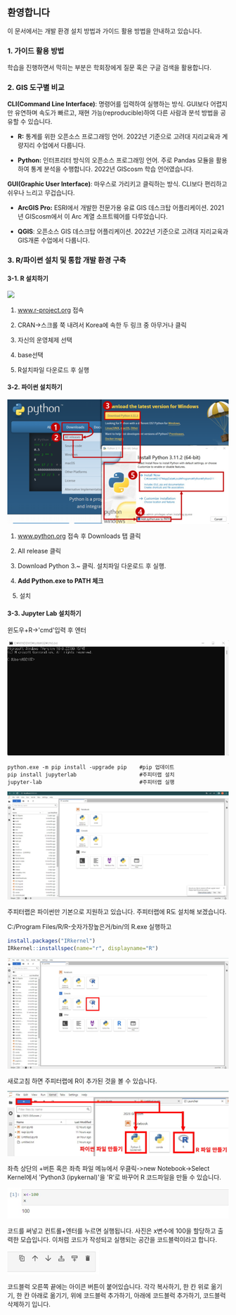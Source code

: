 ## 환영합니다

이 문서에서는 개발 환경 설치 방법과 가이드 활용 방법을 안내하고 있습니다.

### 1. 가이드 활용 방법

학습을 진행하면서 막히는 부분은 학회장에게 질문 혹은 구글 검색을 활용합니다.

### 2. GIS 도구별 비교

**CLI(Command Line Interface)**: 명령어를 입력하여 실행하는 방식. GUI보다 어렵지만 유연하며 속도가 빠르고, 재현 가능(reproducible)하여 다른 사람과 분석 방법을 공유할 수 있습니다.

* **R:** 통계를 위한 오픈소스 프로그래밍 언어. 2022년 기준으로 고려대 지리교육과 계량지리 수업에서 다룹니다.

* **Python:** 인터프리터 방식의 오픈소스 프로그래밍 언어. 주로 Pandas 모듈을 활용하여 통계 분석을 수행합니다. 2022년 GIScosm 학습 언어였습니다.

**GUI(Graphic User Interface)**: 마우스로 가리키고 클릭하는 방식. CLI보다 편리하고 쉬우나 느리고 무겁습니다.

- **ArcGIS Pro:** ESRI에서 개발한 전문가용 유료 GIS 데스크탑 어플리케이션. 2021년 GIScosm에서 이 Arc 계열 소프트웨어를 다루었습니다.

- **QGIS**: 오픈소스 GIS 데스크탑 어플리케이션. 2022년 기준으로 고려대 지리교육과 GIS개론 수업에서 다룹니다.

### 3. R/파이썬 설치 및 통합 개발 환경 구축

#### 3-1. R 설치하기

![](./이미지/0R.png)

1. www.r-project.org 접속

2. CRAN->스크롤 쭉 내려서 Korea에 속한 두 링크 중 아무거나 클릭

3. 자신의 운영체제 선택

4. base선택

5. R설치파일 다운로드 후 실행

#### 3-2. 파이썬 설치하기

![](./이미지/0python.PNG)

1. www.python.org 접속 후 Downloads 탭 클릭

2. All release 클릭

3. Download Python 3.~ 클릭. 설치파일 다운로드 후 실행.

4. **Add Python.exe to PATH 체크**

   5. 설치

#### 3-3. Jupyter Lab 설치하기

윈도우+R->'cmd'입력 후 엔터

![](./이미지/0cmd.jpg)

```textile
python.exe -m pip install -upgrade pip    #pip 업데이트
pip install jupyterlab                    #주피터랩 설치
jupyter-lab                               #주피터랩 실행
```

![](./이미지/0jlnor.jpg)

주피터랩은 파이썬만 기본으로 지원하고 있습니다. 주피터랩에 R도 설치해 보겠습니다.

C:/Program Files/R/R-숫자가장높은거/bin/의 R.exe 실행하고

```r
install.packages("IRkernel")
IRkernel::installspec(name="r", displayname="R")
```

![](./이미지/0jlr.jpg)

새로고침 하면 주피터랩에 R이 추가된 것을 볼 수 있습니다.

![](./이미지/orlnew.jpg)

좌측 상단의 +버튼 혹은 좌측 파일 메뉴에서 우클릭->new Notebook->Select Kernel에서 'Python3 (ipykernal)'을 'R'로 바꾸어 R 코드파일을 만들 수 있습니다.

![](./이미지/실행예시.jpg)

코드를 써넣고 컨트롤+엔터를 누르면 실행됩니다. 사진은 x변수에 100을 할당하고 출력한 모습입니다. 이처럼 코드가 작성되고 실행되는 공간을 코드블럭이라고 합니다.

![](./이미지/아이콘.jpg)

코드블럭 오른쪽 끝에는 아이콘 버튼이 붙어있습니다. 각각 복사하기, 한 칸 위로 옮기기, 한 칸 아래로 옮기기, 위에 코드블럭 추가하기, 아래에 코드블럭 추가하기, 코드블럭 삭제하기 입니다.


